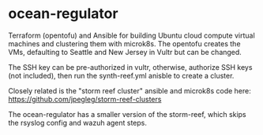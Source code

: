 # ocean-regulator

Terraform (opentofu) and Ansible for building Ubuntu cloud compute virtual machines and clustering them with microk8s.
The opentofu creates the VMs, defaulting to Seattle and New Jersey in Vultr but can be changed. 

The SSH key can be pre-authorized in vultr, otherwise, authorize SSH keys (not included), then run the synth-reef.yml anisble to create a cluster.

Closely related is the "storm reef cluster" ansible and microk8s code here: https://github.com/jpegleg/storm-reef-clusters

The ocean-regulator has a smaller version of the storm-reef, which skips the rsyslog config and wazuh agent steps.
